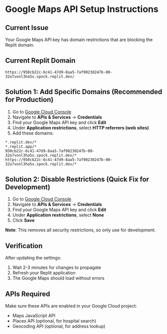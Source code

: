 # Google Maps API Setup Instructions

## Current Issue
Your Google Maps API key has domain restrictions that are blocking the Replit domain.

## Current Replit Domain
`https://950cb22c-6c41-47d9-8aa5-7af90230247b-00-32o7vonl3ha5x.spock.replit.dev/`

## Solution 1: Add Specific Domains (Recommended for Production)

1. Go to [Google Cloud Console](https://console.cloud.google.com/)
2. Navigate to **APIs & Services** → **Credentials**
3. Find your Google Maps API key and click **Edit**
4. Under **Application restrictions**, select **HTTP referrers (web sites)**
5. Add these domains:

```
*.replit.dev/*
*.replit.app/*
950cb22c-6c41-47d9-8aa5-7af90230247b-00-32o7vonl3ha5x.spock.replit.dev/*
https://950cb22c-6c41-47d9-8aa5-7af90230247b-00-32o7vonl3ha5x.spock.replit.dev/*
```

## Solution 2: Disable Restrictions (Quick Fix for Development)

1. Go to [Google Cloud Console](https://console.cloud.google.com/)
2. Navigate to **APIs & Services** → **Credentials**
3. Find your Google Maps API key and click **Edit**
4. Under **Application restrictions**, select **None**
5. Click **Save**

**Note**: This removes all security restrictions, so only use for development.

## Verification
After updating the settings:
1. Wait 2-3 minutes for changes to propagate
2. Refresh your Replit application
3. The Google Maps should load without errors

## APIs Required
Make sure these APIs are enabled in your Google Cloud project:
- Maps JavaScript API
- Places API (optional, for hospital search)
- Geocoding API (optional, for address lookup)
